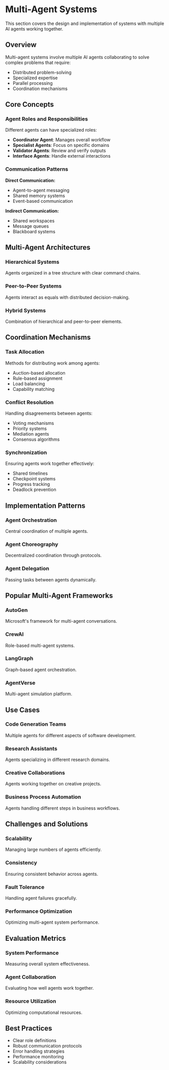 # Multi-Agent Systems

This section covers the design and implementation of systems with multiple AI agents working together.

## Overview

Multi-agent systems involve multiple AI agents collaborating to solve complex problems that require:

- Distributed problem-solving
- Specialized expertise
- Parallel processing
- Coordination mechanisms

## Core Concepts

### Agent Roles and Responsibilities

Different agents can have specialized roles:

- **Coordinator Agent**: Manages overall workflow
- **Specialist Agents**: Focus on specific domains
- **Validator Agents**: Review and verify outputs
- **Interface Agents**: Handle external interactions

### Communication Patterns

**Direct Communication:**
- Agent-to-agent messaging
- Shared memory systems
- Event-based communication

**Indirect Communication:**
- Shared workspaces
- Message queues
- Blackboard systems

## Multi-Agent Architectures

### Hierarchical Systems

Agents organized in a tree structure with clear command chains.

### Peer-to-Peer Systems

Agents interact as equals with distributed decision-making.

### Hybrid Systems

Combination of hierarchical and peer-to-peer elements.

## Coordination Mechanisms

### Task Allocation

Methods for distributing work among agents:

- Auction-based allocation
- Rule-based assignment
- Load balancing
- Capability matching

### Conflict Resolution

Handling disagreements between agents:

- Voting mechanisms
- Priority systems
- Mediation agents
- Consensus algorithms

### Synchronization

Ensuring agents work together effectively:

- Shared timelines
- Checkpoint systems
- Progress tracking
- Deadlock prevention

## Implementation Patterns

### Agent Orchestration

Central coordination of multiple agents.

### Agent Choreography

Decentralized coordination through protocols.

### Agent Delegation

Passing tasks between agents dynamically.

## Popular Multi-Agent Frameworks

### AutoGen

Microsoft's framework for multi-agent conversations.

### CrewAI

Role-based multi-agent systems.

### LangGraph

Graph-based agent orchestration.

### AgentVerse

Multi-agent simulation platform.

## Use Cases

### Code Generation Teams

Multiple agents for different aspects of software development.

### Research Assistants

Agents specializing in different research domains.

### Creative Collaborations

Agents working together on creative projects.

### Business Process Automation

Agents handling different steps in business workflows.

## Challenges and Solutions

### Scalability

Managing large numbers of agents efficiently.

### Consistency

Ensuring consistent behavior across agents.

### Fault Tolerance

Handling agent failures gracefully.

### Performance Optimization

Optimizing multi-agent system performance.

## Evaluation Metrics

### System Performance

Measuring overall system effectiveness.

### Agent Collaboration

Evaluating how well agents work together.

### Resource Utilization

Optimizing computational resources.

## Best Practices

- Clear role definitions
- Robust communication protocols
- Error handling strategies
- Performance monitoring
- Scalability considerations
